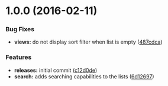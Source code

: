 <a name="1.0.0"></a>
# 1.0.0 (2016-02-11)


### Bug Fixes

* **views:** do not display sort filter when list is empty ([487cdca](https://github.com/hypeJunction/Elgg-user_sort/commit/487cdca))

### Features

* **releases:** initial commit ([c12d0de](https://github.com/hypeJunction/Elgg-user_sort/commit/c12d0de))
* **search:** adds searching capabilities to the lists ([6d12697](https://github.com/hypeJunction/Elgg-user_sort/commit/6d12697))



